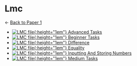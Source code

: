 # Lmc

← [Back to Paper 1](..)

- [![LMC file](https://img.icons8.com/windows/512/4a90e2/important-file.png){:height="1em"} Advanced Tasks](advanced_tasks.lmc)
- [![LMC file](https://img.icons8.com/windows/512/4a90e2/important-file.png){:height="1em"} Beginner Tasks](beginner_tasks.lmc)
- [![LMC file](https://img.icons8.com/windows/512/4a90e2/important-file.png){:height="1em"} Difference](difference.lmc)
- [![LMC file](https://img.icons8.com/windows/512/4a90e2/important-file.png){:height="1em"} Equality](equality.lmc)
- [![LMC file](https://img.icons8.com/windows/512/4a90e2/important-file.png){:height="1em"} Inputting And Storing Numbers](inputting_and_storing_numbers.lmc)
- [![LMC file](https://img.icons8.com/windows/512/4a90e2/important-file.png){:height="1em"} Medium Tasks](medium_tasks.lmc)
